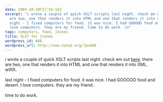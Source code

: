 ```yaml
---
date: 2003-10-28T17:54:14Z
excerpt: "i wrote a couple of quick XSLT scripts last night. check em out here. there
  are two, one that renders it into HTML and one that renders it into XML. w00t. last
  night - I fixed computers for food. it was nice. I had GOOOOD food and desert. I
  love computers. they are my friend. time to do work. \n"
tags: computers, food, itunes
title: XLST for itunes
wordpress_id: 660
wordpress_url: http://new.nata2.org/?p=660
---
```


i wrote a couple of quick XSLT scripts last night. check em out <a href="http://nata2.info/?path=code%2FiTunes_XSLT">here</a>. there are two, one that renders it into HTML and one that renders it into XML. w00t. <br/><br/>last night - I fixed computers for food. it was nice. I had GOOOOD food and desert. I love computers. they are my friend. <br/><br/>time to do work. 
